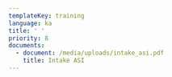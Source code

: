 ```yaml
---
templateKey: training
language: ka
title: ' '
priority: 8
documents:
  - document: /media/uploads/intake_asi.pdf
    title: Intake ASI
---
```


